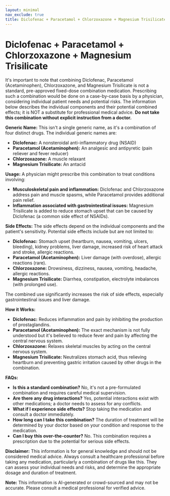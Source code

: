 ```yaml
---
layout: minimal
nav_exclude: true
title: Diclofenac + Paracetamol + Chlorzoxazone + Magnesium Trisilicate
---
```


# Diclofenac + Paracetamol + Chlorzoxazone + Magnesium Trisilicate

It's important to note that combining Diclofenac, Paracetamol (Acetaminophen), Chlorzoxazone, and Magnesium Trisilicate is not a standard, pre-approved fixed-dose combination medication.  Prescribing such a combination would be done on a case-by-case basis by a physician, considering individual patient needs and potential risks.  The information below describes the individual components and their potential combined effects; it is NOT a substitute for professional medical advice. **Do not take this combination without explicit instruction from a doctor.**

**Generic Name:**  This isn't a single generic name, as it's a combination of four distinct drugs. The individual generic names are:

* **Diclofenac:** A nonsteroidal anti-inflammatory drug (NSAID)
* **Paracetamol (Acetaminophen):** An analgesic and antipyretic (pain reliever and fever reducer)
* **Chlorzoxazone:** A muscle relaxant
* **Magnesium Trisilicate:** An antacid


**Usage:** A physician might prescribe this combination to treat conditions involving:

* **Musculoskeletal pain and inflammation:** Diclofenac and Chlorzoxazone address pain and muscle spasms, while Paracetamol provides additional pain relief.
* **Inflammation associated with gastrointestinal issues:** Magnesium Trisilicate is added to reduce stomach upset that can be caused by Diclofenac (a common side effect of NSAIDs).


**Side Effects:**  The side effects depend on the individual components and the patient's sensitivity.  Potential side effects include but are not limited to:

* **Diclofenac:** Stomach upset (heartburn, nausea, vomiting, ulcers, bleeding), kidney problems, liver damage, increased risk of heart attack and stroke, allergic reactions.
* **Paracetamol (Acetaminophen):** Liver damage (with overdose), allergic reactions (rare).
* **Chlorzoxazone:** Drowsiness, dizziness, nausea, vomiting, headache, allergic reactions.
* **Magnesium Trisilicate:** Diarrhea, constipation, electrolyte imbalances (with prolonged use).

The combined use significantly increases the risk of side effects, especially gastrointestinal issues and liver damage.


**How it Works:**

* **Diclofenac:** Reduces inflammation and pain by inhibiting the production of prostaglandins.
* **Paracetamol (Acetaminophen):**  The exact mechanism is not fully understood but it's believed to reduce fever and pain by affecting the central nervous system.
* **Chlorzoxazone:** Relaxes skeletal muscles by acting on the central nervous system.
* **Magnesium Trisilicate:** Neutralizes stomach acid, thus relieving heartburn and preventing gastric irritation caused by other drugs in the combination.


**FAQs:**

* **Is this a standard combination?** No, it's not a pre-formulated combination and requires careful medical supervision.
* **Are there any drug interactions?** Yes, potential interactions exist with other medications; a doctor needs to assess for any conflicts.
* **What if I experience side effects?** Stop taking the medication and consult a doctor immediately.
* **How long can I take this combination?** The duration of treatment will be determined by your doctor based on your condition and response to the medication.
* **Can I buy this over-the-counter?** No.  This combination requires a prescription due to the potential for serious side effects.


**Disclaimer:** This information is for general knowledge and should not be considered medical advice.  Always consult a healthcare professional before taking any medication, particularly a combination of drugs like this.  They can assess your individual needs and risks, and determine the appropriate dosage and duration of treatment.


**Note:** This information is AI-generated or crowd-sourced and may not be accurate. Please consult a medical professional for verified advice.